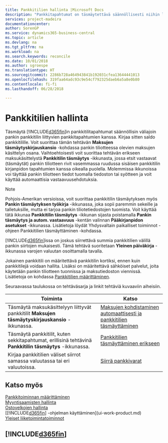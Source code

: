 ```yaml
---
title: Pankkitilien hallinta |Microsoft Docs
description: "Pankkitapahtumat on täsmäytettävä säännöllisesti niihin liittyviin pankkitilitapahtumiin."
services: project-madeira
documentationcenter: 
author: SorenGP
ms.service: dynamics365-business-central
ms.topic: article
ms.devlang: na
ms.tgt_pltfrm: na
ms.workload: na
ms.search.keywords: reconcile
ms.date: 10/01/2018
ms.author: sgroespe
ms.translationtype: HT
ms.sourcegitcommit: 2286b728a464943841b192031cfea13644441013
ms.openlocfilehash: 319faa64adc93c9e54cf792325daeb6a5a8e0b80
ms.contentlocale: fi-fi
ms.lasthandoff: 06/28/2018

---
```

# <a name="managing-bank-accounts"></a>Pankkitilien hallinta
Täsmäytä [!INCLUDE[d365fin](includes/d365fin_md.md)]in pankkitilitapahtumat säännöllisin väliajoin pankin pankkitilin liittyvien pankkitapahtumien kanssa. Kirjaa sitten saldo pankkitilille. Voit suorittaa tämän tehtävän **Maksujen täsmäytyskirjauskansio** -kohdassa pankin tiliotteessa olevien maksujen käsittelyn osana. Vaihtoehtoisesti voit suorittaa tehtävän erikseen maksukäsittelystä **Pankkitilin täsmäytys** -ikkunasta, jossa etsit vastaavat (täsmäytät) pankin tiliotteen rivit vasemmassa ruudussa sisäisen pankkitilin kirjanpidon tapahtumien kanssa oikealla puolella. Molemmissa ikkunoissa voi täyttää pankin tiliotteen tiedot tuomalla tiedoston tai syötteen ja voit käyttää automaattisia vastaavuusehdotuksia.

> [!NOTE]  
> Pohjois-Amerikan versioissa, voit suorittaa pankkitilin täsmäytyksen myös **Pankin täsmäytyksen työkirja** -ikkunassa, joka sopii paremmin sekeille ja talletuksille, mutta ei tarjoa pankin tiliotetiedostojen tuomista. Voit käyttää tätä ikkunaa **Pankkitilin täsmäytys** -ikkunan sijasta poistamalla **Pankin täsmäytys ja autom. vastaavuus** -kentän valinnan **Pääkirjanpidon asetukset** -ikkunassa. Lisätietoja löydät Yhdysvaltain paikalliset toiminnot -ohjeen Pankkitilien täsmäyttäminen -kohdassa.

[!INCLUDE[d365fin](includes/d365fin_md.md)]issa on joskus siirrettävä summia pankkitilien välillä pankin siirtojen mukaisesti. Tämä tehtävä suoritetaan **Yleinen päiväkirja** -ikkunassa varojen valuutan osoittamalla tavalla.

Jokainen pankkitili on määritettävä pankkitilin kortiksi, ennen kuin pankkitilejä voidaan hallita. Lisäksi on määritettävä sähköiset palvelut, joita käytetään pankin tiliotteen tuonnissa ja maksutiedoston viennissä. Lisätietoja on kohdassa [Pankkitilien määrittäminen](bank-setup-banking.md).

Seuraavassa taulukossa on tehtäväsarja ja linkit tehtäviä kuvaaviin aiheisiin.

| Toiminta | Katso |
| --- | --- |
| Täsmäytä maksukäsittelyyn liittyvät pankkitilit **Maksujen täsmäytyskirjauskansio** -ikkunassa. |[Maksujen kohdistaminen automaattisesti ja pankkitilien täsmäyttäminen](receivables-apply-payments-auto-reconcile-bank-accounts.md) |
| Täsmäytä pankkitilit, kuten sekkitapahtumat, erillisinä tehtävinä **Pankkitilin täsmäytys** -ikkunassa. |[Pankkitilien täsmäyttäminen erikseen](bank-how-reconcile-bank-accounts-separately.md) |
| Kirjaa pankkitilien väliset siirrot samassa valuutassa tai eri valuutoissa. |[Siirrä pankkivarat](bank-how-transfer-bank-funds.md) |

## <a name="see-also"></a>Katso myös
[Pankkitoiminnan määrittäminen](bank-setup-banking.md)  
[Myyntisaamisten hallinta](receivables-manage-receivables.md)  
[Ostovelkojen hallinta](payables-manage-payables.md)    
[[!INCLUDE[d365fin](includes/d365fin_md.md)] -ohjelman käyttäminen](ui-work-product.md)  
[Yleiset liiketoimintatoiminnot](ui-across-business-areas.md)  

## [!INCLUDE[d365fin](includes/free_trial_md.md)]  
 

